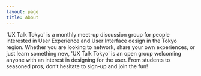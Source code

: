 ```yaml
---
layout: page
title: About
---
```


'UX Talk Tokyo' is a monthly meet-up discussion group for people interested in User Experience and User Interface design in the Tokyo region. Whether you are looking to network, share your own experiences, or just learn something new, 'UX Talk Tokyo' is an open group welcoming anyone with an interest in designing for the user. From students to seasoned pros, don’t hesitate to sign-up and join the fun!

